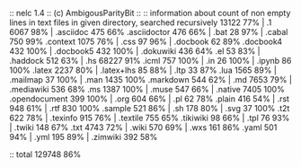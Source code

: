 :: nelc 1.4 :: (c) AmbigousParityBit ::
:: information about count of non empty lines in text files in given directory, searched recursively
               13122  77% |             .1  6067  98% |      .asciidoc   475  66% 
  .asciidoctor   476  66% |           .bat    28  97% |         .cabal   750  99% 
      .context  1075  76% |           .css    97  96% |       .docbook    62  89% 
     .docbook4   432 100% |      .docbook5   432 100% |      .dokuwiki   436  64% 
           .el    53  83% |       .haddock   512  63% |            .hs 68227  91% 
         .icml   757 100% |            .in    26 100% |         .ipynb    86 100% 
        .latex  2237  80% |     .latex+lhs    85  88% |           .ltp    33  87% 
          .lua  1565  89% |       .mailmap    37 100% |           .man  1435 100% 
     .markdown   544  62% |            .md  7653  79% |     .mediawiki   536  68% 
           .ms  1387 100% |          .muse   547  66% |        .native  7405 100% 
 .opendocument   399 100% |           .org   604  66% |            .pl    62  78% 
        .plain   416  54% |           .rst   948  61% |           .rtf   830 100% 
       .sample   521  86% |            .sh   178  80% |           .svg    37 100% 
          .t2t   622  78% |       .texinfo   915  76% |       .textile   755  65% 
     .tikiwiki    98  66% |           .tpl    76  93% |         .twiki   148  67% 
          .txt  4743  72% |          .wiki   570  69% |           .wxs   161  86% 
         .yaml   501  94% |           .yml   195  89% |       .zimwiki   392  58% 


:: total 129748  86%

